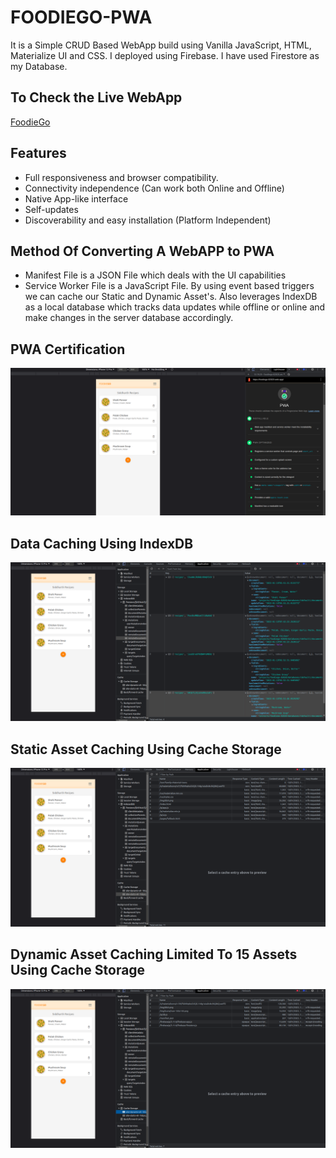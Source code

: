 # FOODIEGO-PWA

It is a Simple CRUD Based WebApp build using Vanilla JavaScript, HTML, Materialize UI and CSS. I deployed using Firebase. I have used Firestore as my Database.


## To Check the Live WebApp
[FoodieGo](https://foodiego-82820.web.app/)

## Features
* Full responsiveness and browser compatibility.
* Connectivity independence (Can work both Online and Offline)
* Native App-like interface
* Self-updates
* Discoverability and easy installation (Platform Independent)

## Method Of Converting A WebAPP to PWA
* Manifest File is a JSON File which deals with the UI capabilities 
* Service Worker File is a JavaScript File. By using event based triggers we can cache our Static and Dynamic Asset's. Also leverages IndexDB as a local database which tracks data updates while offline or online and make changes in the server database accordingly.




## PWA Certification

![PWA Certification](./READMEASSETS/PWACertifiedLight.png "PWA Certification")


## Data Caching Using IndexDB

![Data Caching Using IndexDB](./READMEASSETS/DataCaching.png "Data Caching Using IndexDB")

## Static Asset Caching Using Cache Storage

![Static Asset Caching Using Cache Storage](./READMEASSETS/StaticCaching.png "Static Asset Caching Using Cache Storage")

## Dynamic Asset Caching Limited To 15 Assets Using Cache Storage

![Dynamic Asset Caching Using Cache Storage](./READMEASSETS/DynamicCaching.png "Dynamic Asset Caching Using Cache Storage")